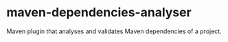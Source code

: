 # maven-dependencies-analyser
Maven plugin that analyses and validates Maven dependencies of a project.
